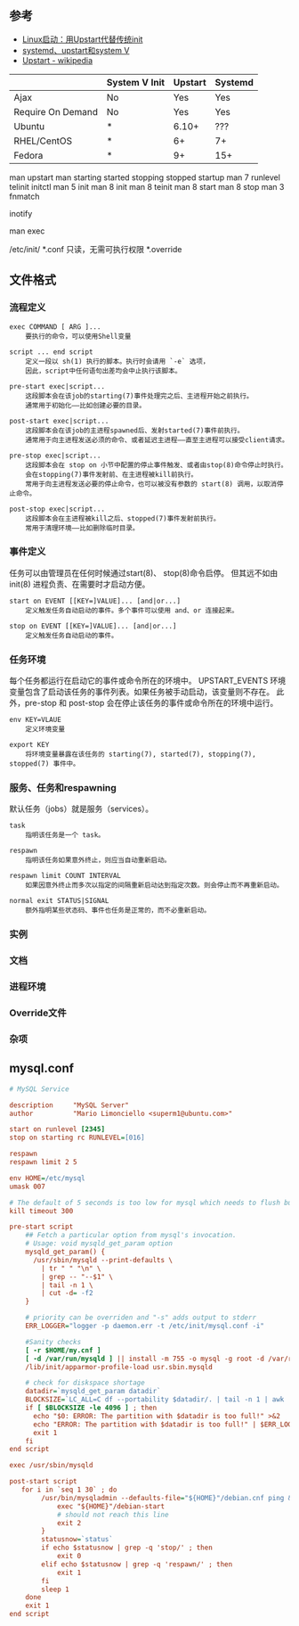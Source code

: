 ## 参考

* [Linux启动：用Upstart代替传统init](http://www.linuxdiyf.com/viewarticle.php?id=48913)
* [systemd、upstart和system V](http://blog.csdn.net/kumu_linux/article/details/7653802)
* [Upstart - wikipedia](http://zh.wikipedia.org/wiki/Upstart)




|                  |System V Init | Upstart | Systemd |
|------------------|--------------|---------|---------|
|Ajax              |No            |Yes      |Yes      |
|Require On Demand |No            |Yes      |Yes      |
|Ubuntu            |*             |6.10+    |???      |
|RHEL/CentOS       |*             |6+       |7+       |
|Fedora            |*             |9+       |15+      |


man upstart
man starting
started
stopping
stopped
startup
man 7 runlevel
telinit
initctl
man 5 init
man 8 init
man 8 teinit
man 8 start
man 8 stop
man 3 fnmatch


inotify

man exec

/etc/init/
    *.conf       只读，无需可执行权限
    *.override


## 文件格式


### 流程定义

```
exec COMMAND [ ARG ]...
    要执行的命令，可以使用Shell变量

script ... end script
    定义一段以 sh(1) 执行的脚本。执行时会请用 `-e` 选项，
    因此，script中任何语句出差均会中止执行该脚本。

pre-start exec|script...
    这段脚本会在该job的starting(7)事件处理完之后、主进程开始之前执行。
    通常用于初始化——比如创建必要的目录。

post-start exec|script...
    这段脚本会在该job的主进程spawned后、发射started(7)事件前执行。
    通常用于向主进程发送必须的命令、或者延迟主进程——直至主进程可以接受client请求。

pre-stop exec|script...
    这段脚本会在 stop on 小节中配置的停止事件触发、或者由stop(8)命令停止时执行。
    会在stopping(7)事件发射前、在主进程被kill前执行。
    常用于向主进程发送必要的停止命令，也可以被没有参数的 start(8) 调用，以取消停止命令。

post-stop exec|script...
    这段脚本会在主进程被kill之后、stopped(7)事件发射前执行。
    常用于清理环境——比如删除临时目录。
```

### 事件定义

任务可以由管理员在任何时候通过start(8)、 stop(8)命令启停。
但其远不如由 init(8) 进程负责、在需要时才启动方便。

```
start on EVENT [[KEY=]VALUE]... [and|or...]
    定义触发任务自动启动的事件。多个事件可以使用 and、or 连接起来。

stop on EVENT [[KEY=]VALUE]... [and|or...]
    定义触发任务自动启动的事件。

```

### 任务环境
每个任务都运行在启动它的事件或命令所在的环境中。
UPSTART_EVENTS 环境变量包含了启动该任务的事件列表。如果任务被手动启动，该变量则不存在。
此外，pre-stop 和 post-stop 会在停止该任务的事件或命令所在的环境中运行。

```
env KEY=VLAUE
    定义环境变量

export KEY
    将环境变量暴露在该任务的 starting(7), started(7), stopping(7), stopped(7) 事件中。

```

### 服务、任务和respawning
默认任务（jobs）就是服务（services）。

```
task
    指明该任务是一个 task。

respawn
    指明该任务如果意外终止，则应当自动重新启动。

respawn limit COUNT INTERVAL
    如果因意外终止而多次以指定的间隔重新启动达到指定次数。则会停止而不再重新启动。

normal exit STATUS|SIGNAL
    额外指明某些状态码、事件也任务是正常的，而不必重新启动。

```

### 实例

### 文档

### 进程环境

### Override文件
### 杂项






## mysql.conf

```ini
# MySQL Service

description     "MySQL Server"
author          "Mario Limonciello <superm1@ubuntu.com>"

start on runlevel [2345]
stop on starting rc RUNLEVEL=[016]

respawn
respawn limit 2 5

env HOME=/etc/mysql
umask 007

# The default of 5 seconds is too low for mysql which needs to flush buffers
kill timeout 300

pre-start script
    ## Fetch a particular option from mysql's invocation.
    # Usage: void mysqld_get_param option
    mysqld_get_param() {
      /usr/sbin/mysqld --print-defaults \
        | tr " " "\n" \
        | grep -- "--$1" \
        | tail -n 1 \
        | cut -d= -f2
    }

    # priority can be overriden and "-s" adds output to stderr
    ERR_LOGGER="logger -p daemon.err -t /etc/init/mysql.conf -i"

    #Sanity checks
    [ -r $HOME/my.cnf ]
    [ -d /var/run/mysqld ] || install -m 755 -o mysql -g root -d /var/run/mysqld
    /lib/init/apparmor-profile-load usr.sbin.mysqld

    # check for diskspace shortage
    datadir=`mysqld_get_param datadir`
    BLOCKSIZE=`LC_ALL=C df --portability $datadir/. | tail -n 1 | awk '{print $4}'`
    if [ $BLOCKSIZE -le 4096 ] ; then
      echo "$0: ERROR: The partition with $datadir is too full!" >&2
      echo "ERROR: The partition with $datadir is too full!" | $ERR_LOGGER
      exit 1
    fi
end script

exec /usr/sbin/mysqld

post-start script
   for i in `seq 1 30` ; do
        /usr/bin/mysqladmin --defaults-file="${HOME}"/debian.cnf ping && {
            exec "${HOME}"/debian-start
            # should not reach this line
            exit 2
        }
        statusnow=`status`
        if echo $statusnow | grep -q 'stop/' ; then
            exit 0
        elif echo $statusnow | grep -q 'respawn/' ; then
            exit 1
        fi
        sleep 1
    done
    exit 1
end script
```










